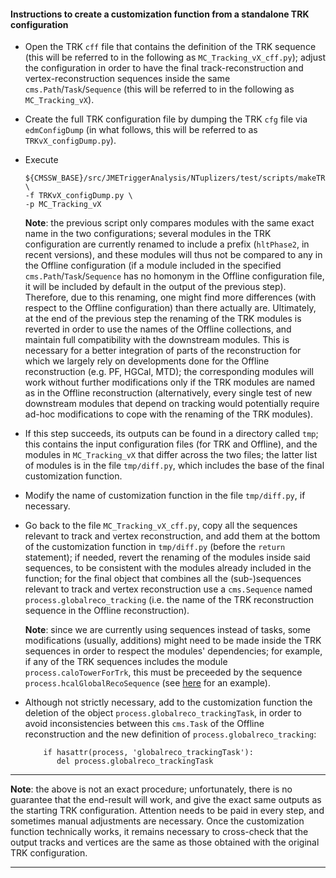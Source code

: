 #### Instructions to create a customization function from a standalone TRK configuration

* Open the TRK `cff` file that contains the definition of the TRK sequence
  (this will be referred to in the following as `MC_Tracking_vX_cff.py`);
  adjust the configuration in order to have the final
  track-reconstruction and vertex-reconstruction sequences inside the same `cms.Path`/`Task`/`Sequence`
  (this will be referred to in the following as `MC_Tracking_vX`).

* Create the full TRK configuration file by dumping the TRK `cfg` file via `edmConfigDump`
  (in what follows, this will be referred to as `TRKvX_configDump.py`).

* Execute
  ```
  ${CMSSW_BASE}/src/JMETriggerAnalysis/NTuplizers/test/scripts/makeTRKCustomizationFunction.sh \
  -f TRKvX_configDump.py \
  -p MC_Tracking_vX
  ```
  **Note**:
  the previous script only compares modules with the same exact name in the two configurations;
  several modules in the TRK configuration are currently renamed to include a prefix (`hltPhase2`, in recent versions),
  and these modules will thus not be compared to any in the Offline configuration
  (if a module included in the specified `cms.Path`/`Task`/`Sequence`
  has no homonym in the Offline configuration file,
  it will be included by default in the output of the previous step).
  Therefore, due to this renaming, one might find more differences
  (with respect to the Offline configuration) than there actually are.
  Ultimately, at the end of the previous step
  the renaming of the TRK modules is reverted
  in order to use the names of the Offline collections,
  and maintain full compatibility with the downstream modules.
  This is necessary for a better integration of parts of the reconstruction
  for which we largely rely on developments done for
  the Offline reconstruction (e.g. PF, HGCal, MTD);
  the corresponding modules will work without further modifications
  only if the TRK modules are named as in the Offline reconstruction
  (alternatively, every single test of new downstream modules that depend on tracking
  would potentially require ad-hoc modifications to cope with the renaming of the TRK modules).

* If this step succeeds, its outputs can be found in a directory called `tmp`;
  this contains the input configuration files (for TRK and Offline),
  and the modules in `MC_Tracking_vX` that differ across the two files; the latter list of modules is in the file `tmp/diff.py`,
  which includes the base of the final customization function.

* Modify the name of customization function in the file `tmp/diff.py`, if necessary.

* Go back to the file `MC_Tracking_vX_cff.py`,
  copy all the sequences relevant to track and vertex reconstruction,
  and add them at the bottom of the customization function in `tmp/diff.py` (before the `return` statement);
  if needed, revert the renaming of the modules inside said sequences,
  to be consistent with the modules already included in the function;
  for the final object that combines all the (sub-)sequences relevant to track	and vertex reconstruction
  use a `cms.Sequence` named `process.globalreco_tracking`
  (i.e. the name of the TRK reconstruction sequence in the Offline reconstruction).

  **Note**: since we are currently using sequences instead of tasks,
  some modifications (usually, additions) might need to be made inside the TRK sequences
  in order to respect the modules' dependencies; for example,
  if any of the TRK sequences includes the module `process.caloTowerForTrk`,
  this must be preceeded by the sequence `process.hcalGlobalRecoSequence`
  (see [here](https://github.com/missirol/JMETriggerAnalysis/blob/0b0729437e6563838e790d37dabf4707da834ae4/Common/python/hltPhase2_TRKv06.py#L1166) for an example).

* Although not strictly necessary,
  add to the customization function
  the deletion of the object `process.globalreco_trackingTask`,
  in order to avoid inconsistencies between this `cms.Task` of the Offline reconstruction
  and the new definition of `process.globalreco_tracking`:
  ```
      if hasattr(process, 'globalreco_trackingTask'):
         del process.globalreco_trackingTask
  ```

---------

**Note**:
the above is not an exact procedure; unfortunately,
there is no guarantee that the end-result will work,
and give the exact same outputs as the starting TRK configuration.
Attention needs to be paid in every step,
and sometimes manual adjustments are necessary.
Once the customization function technically works,
it remains necessary to cross-check that the output tracks and vertices
are the same as those obtained with the original TRK configuration.

---------
